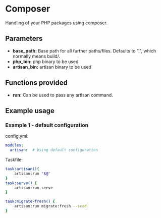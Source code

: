 # Composer

Handling of your PHP packages using composer.

## Parameters

* **base_path:** Base path for all further paths/files. Defaults to ".", which normally means build/.
* **php_bin:** php binary to be used
* **artisan_bin:** artisan binary to be used

## Functions provided

* **run:** Can be used to pass any artisan command.

## Example usage

### Example 1 - default configuration

config.yml:
```yaml
modules:
  artisan:  # Using default configuration
```

Taskfile:
```bash
task:artisan(){
    artisan:run "$@"
}
task:serve() {
    artisan:run serve
}

task:migrate-fresh() {
    artisan:run migrate:fresh --seed
}
```
